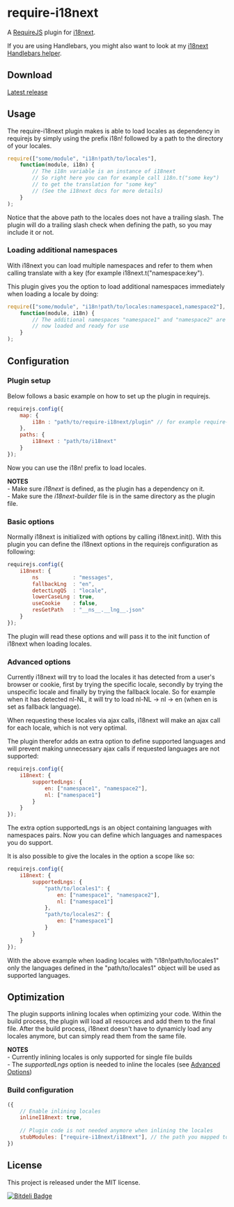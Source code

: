 # require-i18next

A [RequireJS](http://requirejs.org) plugin for [i18next](http://i18next.com).

If you are using Handlebars, you might also want to look at my
[i18next Handlebars helper](https://github.com/jcbvm/handlebars-i18next).

## Download

[Latest release](https://github.com/jcbvm/require-i18next/releases/latest)

## Usage

The require-i18next plugin makes is able to load locales as dependency in
requirejs by simply using the prefix i18n! followed by a path to the 
directory of your locales.

```javascript
require(["some/module", "i18n!path/to/locales"],
    function(module, i18n) {
        // The i18n variable is an instance of i18next
        // So right here you can for example call i18n.t("some key")
        // to get the translation for "some key"
        // (See the i18next docs for more details)
    }
);
```

Notice that the above path to the locales does not have a trailing slash.
The plugin will do a trailing slash check when defining the path, so you
may include it or not.

### Loading additional namespaces

With i18next you can load multiple namespaces and refer to them when 
calling translate with a key (for example i18next.t("namespace:key").

This plugin gives you the option to load additional namespaces 
immediately when loading a locale by doing:

```javascript
require(["some/module", "i18n!path/to/locales:namespace1,namespace2"],
    function(module, i18n) {
        // The additional namespaces "namespace1" and "namespace2" are
        // now loaded and ready for use
    }
);
```

## Configuration

### Plugin setup

Below follows a basic example on how to set up the plugin in requirejs.

```javascript
requirejs.config({
    map: {
        i18n : "path/to/require-i18next/plugin" // for example require-i18next/i18next
    },
    paths: {
        i18next : "path/to/i18next"
    }
});
```

Now you can use the i18n! prefix to load locales.

<b>NOTES</b><br>
\- Make sure <i>i18next</i> is defined, as the plugin has a dependency on it.<br>
\- Make sure the <i>i18next-builder</i> file is in the same directory as the plugin file.

### Basic options

Normally i18next is initialized with options by calling i18next.init().
With this plugin you can define the i18next options in the requirejs
configuration as following:

```javascript
requirejs.config({
    i18next: {
        ns           : "messages",
        fallbackLng  : "en",
        detectLngQS  : "locale",
        lowerCaseLng : true,
        useCookie    : false,
        resGetPath   : "__ns__.__lng__.json"
    }
});
```

The plugin will read these options and will pass it to the init function 
of i18next when loading locales.

### Advanced options

Currently i18next will try to load the locales it has detected from a
user's browser or cookie, first by trying the specific locale, secondly by
trying the unspecific locale and finally by trying the fallback locale. 
So for example when it has detected nl-NL, it will try to load 
nl-NL -> nl -> en (when en is set as fallback language). 

When requesting these locales via ajax calls, i18next will make an ajax 
call for each locale, which is not very optimal.

The plugin therefor adds an extra option to define supported languages and
will prevent making unnecessary ajax calls if requested languages are not
supported:

```javascript
requirejs.config({
    i18next: {
        supportedLngs: {
            en: ["namespace1", "namespace2"],
            nl: ["namespace1"]
        }
    }
});
```

The extra option supportedLngs is an object containing languages with 
namespaces pairs. Now you can define which languages and namespaces you
do support.

It is also possible to give the locales in the option a scope like so:

```javascript
requirejs.config({
    i18next: {
        supportedLngs: {
            "path/to/locales1": {
                en: ["namespace1", "namespace2"],
                nl: ["namespace1"]
            },
            "path/to/locales2": {
                en: ["namespace1"]
            }
        }
    }
});
```

With the above example when loading locales with "i18n!path/to/locales1"
only the languages defined in the "path/to/locales1" object will be
used as supported languages.

## Optimization

The plugin supports inlining locales when optimizing your code. 
Within the build process, the plugin will load all resources and add them to the final file. 
After the build process, i18next doesn't have to dynamicly load any locales anymore, but can simply read them from the same file.

<b>NOTES</b><br>
\- Currently inlining locales is only supported for single file builds<br>
\- The <i>supportedLngs</i> option is needed to inline the locales (see [Advanced Options](#advanced-options))

### Build configuration

```javascript
({
    // Enable inlining locales
    inlineI18next: true, 
    
    // Plugin code is not needed anymore when inlining the locales
    stubModules: ["require-i18next/i18next"], // the path you mapped to the i18n prefix in your config
})
```

## License

This project is released under the MIT license.

[![Bitdeli Badge](https://d2weczhvl823v0.cloudfront.net/jcbvm/require-i18next/trend.png)](https://bitdeli.com/free "Bitdeli Badge")
